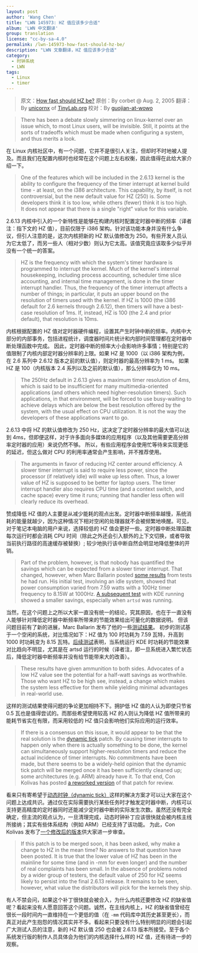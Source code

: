 ```yaml
---
layout: post
author: 'Wang Chen'
title: "LWN 145973: HZ 值应该多少合适"
album: 'LWN 中文翻译'
group: translation
license: "cc-by-sa-4.0"
permalink: /lwn-145973-how-fast-should-hz-be/
description: "LWN 文章翻译，HZ 值应该多少合适"
category:
  - 时钟系统
  - LWN
tags:
  - Linux
  - timer
---
```


> 原文：[How fast should HZ be?](https://lwn.net/Articles/145973/)
> 原创：By corbet @ Aug. 2, 2005
> 翻译：By [unicornx](https://github.com/unicornx) of [TinyLab.org][1]
> 校对：By [guojian-at-wowo](https://github.com/guojian-at-wowo)

> There has been a debate slowly simmering on linux-kernel over an issue which, to most Linux users, will be invisible. Still, it points at the sorts of tradeoffs which must be made when configuring a system, and thus merits a look.

在 Linux 内核社区中，有一个问题，它并不是很引人关注，但却时不时地被人提及。而且我们在配置内核时也经常在这个问题上左右权衡，因此值得在此给大家介绍一下。

> One of the features which will be included in the 2.6.13 kernel is the ability to configure the frequency of the timer interrupt at kernel build time - at least, on the i386 architecture. This capability, by itself, is not controversial, but the new default value for HZ (250) is. Some developers think it is too low, while others (fewer) think it is too high. It does not appear that there is a single "right" value for this variable.

2.6.13 内核中引入的一个新特性是能够在构建内核时配置定时器中断的频率（译者注：指下文的 HZ 值），目前仅限于 i386 架构。针对该功能本身并没有什么争议，但引人注意的是，这次内核把新的 HZ 默认值修改为 250。有些开发人员认为它太低了，而另一些人（相对少数）则认为它太高。该值究竟应该取多少似乎并没有一个统一的答案。

> HZ is the frequency with which the system's timer hardware is programmed to interrupt the kernel. Much of the kernel's internal housekeeping, including process accounting, scheduler time slice accounting, and internal time management, is done in the timer interrupt handler. Thus, the frequency of the timer interrupt affects a number of things; in particular, it puts an upper bound on the resolution of timers used with the kernel. If HZ is 1000 (the i386 default for 2.6 kernels through 2.6.12), then timers will have a best-case resolution of 1ms. If, instead, HZ is 100 (the 2.4 and prior default), that resolution is 10ms.

内核根据配置的 HZ 值对定时器硬件编程，设置其产生时钟中断的频率。内核中大部分的内部事务，包括进程统计，调度器时间片统计和内部时间管理都在定时器中断处理函数中完成。 因此，定时器中断的频率大小会影响许多事情；特别是它的值限制了内核内部定时器分辨率的上限。如果 HZ 是 1000（以 i386 架构为例，在 2.6 系列中 2.6.12 版本之前的默认值），则定时器的最高分辨率为 1 ms。 如果 HZ 是 100（内核版本 2.4 系列以及之前的默认值），那么分辨率仅为 10 ms。

> The 250Hz default in 2.6.13 gives a maximum timer resolution of 4ms, which is said to be insufficient for many multimedia-oriented applications (and others which need higher-resolution timers). Such applications, in that environment, will be forced to use busy-waiting to achieve delays which are below the best resolution offered by the system, with the usual effect on CPU utilization. It is not the way the developers of these applications want to go.

2.6.13 中将 HZ 的默认值修改为 250 Hz，这决定了定时器分辨率的最大值可以达到 4ms，但即便这样，对于许多面向多媒体的应用程序（以及其他需要更高分辨率定时器的应用）来说仍然不够。 所以，有些应用程序会使用忙等待来实现更低的延迟，但这么做对 CPU 的利用率通常会产生影响，并不推荐使用。

> The arguments in favor of reducing HZ center around efficiency. A slower timer interrupt is said to require less power, since the processor (if relatively idle) will wake up less often. Thus, a lower value of HZ is supposed to be better for laptop users. The timer interrupt handler also requires CPU time (and a context switch, and cache space) every time it runs; running that handler less often will clearly reduce its overhead.

赞成降低 HZ 值的人主要是从减少能耗的观点出发。定时器中断频率越慢，系统消耗的能量就越少，因为这种情况下相对空闲的处理器就不会被频繁地唤醒。可见，对于笔记本电脑的用户来说，选择较低的 HZ 值会更好一些。定时器中断处理函数每次运行时都会消耗 CPU 时间（除此之外还会引入额外的上下文切换，或者导致当前执行路径的高速缓存被替换）; 较少地执行该中断自然会明显地降低整体的开销。

> Part of the problem, however, is that nobody has quantified the savings which can be expected from a slower timer interrupt. That changed, however, when Marc Ballarin posted [some results](https://lwn.net/Articles/145980/) from tests he had run. His initial test, involving an idle system, showed that power consumption varied from 7.59 watts with a 100Hz timer frequency to 8.15W at 1000Hz. [A subsequent test](https://lwn.net/Articles/145982/) with KDE running showed a smaller savings, especially when `artsd` was running.

当然，在这个问题上之所以大家一直没有统一的结论，究其原因，也在于一直没有人能够针对降低定时器中断频率所带来的节能效果给出可量化的数据说明。 但该问题目前有了新的进展，Marc Ballarin 发布了他的一些[测试结果](https://lwn.net/Articles/145980/)。 初步的测试基于一个空闲的系统，对比情况如下：HZ 值为 100 时功耗为 7.59 瓦特，升高到 1000 时功耗变为 8.15 瓦特。[后续测试](https://lwn.net/Articles/145982/)表明，当系统运行 KDE 时功耗的节能效果对比趋向不明显，尤其是在 artsd 运行的时候（译者注，即一旦系统进入繁忙状态后，降低定时器中断频率并没有给节能带来大的改善）。

> These results have given ammunition to both sides. Advocates of a low HZ value see the potential for a half-watt savings as worthwhile. Those who want HZ to be high see, instead, a change which makes the system less effective for them while yielding minimal advantages in real-world use.

这样的测试结果使得问题的争论更加相持不下。拥护低 HZ 值的人认为即使只节省 0.5 瓦也是值得尝试的。而那些希望使用较高 HZ 的人则认为降低 HZ 值所带来的能耗节省实在有限，而采用较低的 HZ 值只会影响他们实际应用的运行效率。

> If there is a consensus on this issue, it would appear to be that the real solution is the [dynamic tick](http://lwn.net/Articles/138969/) patch. By causing timer interrupts to happen only when there is actually something to be done, the kernel can simultaneously support higher-resolution timers and reduce the actual incidence of timer interrupts. No commitments have been made, but there seems to be a widely-held opinion that the dynamic tick patch will be merged once it has been sufficiently cleaned up; some architectures (e.g. ARM) already have it. To that end, Con Kolivas has posted [a reworked version](http://lwn.net/Articles/145880/) of that patch for review.

看来只有寄希望于[动态时钟（dynamic tick）](http://lwn.net/Articles/138969/)这样的解决方案才可以让大家在这个问题上达成共识。通过仅在实际需要执行某些任务时才触发定时器中断，内核可以支持更高精度的定时器同时还能减少定时器中断的实际发生次数。虽然还没有完全确定，但主流的观点认为，一旦清理完成，动态时钟补丁应该很快就会被内核主线所接纳；其实有些体系结构（例如 ARM）已经支持了该功能。 为此，Con Kolivas 发布了[一个修改后的版本](http://lwn.net/Articles/145880/)供大家进一步审查。

> If this patch is to be merged soon, it has been asked, why make a change to HZ in the mean time? No answers to that question have been posted. It is true that the lower value of HZ has been in the mainline for some time (and in -mm for even longer) and the number of real complaints has been small. In the absence of problems noted by a wider group of testers, the default value of 250 for HZ seems likely to persist into the final 2.6.13 release. It remains to be seen, however, what value the distributors will pick for the kernels they ship.

有人不禁会问，如果这个补丁很快就会被合入，为什么内核还要修改 HZ 的缺省值呢？看起来没有人愿意回答这个问题。诚然，在主线内核上，HZ 的缺省值曾经在很长一段时间内一直维持在一个更低的值（在 `-mm` 代码库中其历史甚至更长），而真正对此产生抱怨的情况其实并不多。看起来只要没有什么特别明显的问题会引起广大测试人员的注意，新的 HZ 默认值 250 也会被 2.6.13 版本所接受。至于各个系统发行版的制作人员具体会为他们的内核选择什么样的 HZ 值，还有待进一步的观察。

[1]: http://tinylab.org
